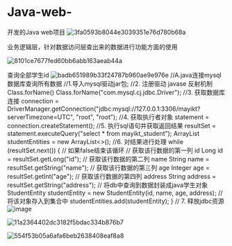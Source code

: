 # Java-web-
开发的Java web项目
![3fa0593b8044e3039351e76d780b68a](https://github.com/Chencihai/Java-web-/assets/95452629/46feea86-2e90-4620-ac5c-339a1846a7c3)

业务逻辑层，针对数据访问层查出来的数据进行功能方面的使用

![8101ce7677fed60bb6abb163aeab44a](https://github.com/Chencihai/Java-web-/assets/95452629/a48525d4-bbe7-4860-9226-a4151a419bd5)

查询全部学生id
![badb651989b33f24787b960ae9e976e](https://github.com/Chencihai/Java-web-/assets/95452629/e3ef7280-7f57-423e-af9d-d9a9bc4ead6c)
//A.java连接mysql数据库查询所有数据
//1.导入mysql驱动jar包;
//2. 注册驱动 javase 反射机制Class.forName()
Class.forName("com.mysql.cj.jdbc.Driver");
//3. 获取数据库连接
connection = DriverManager.getConnection("jdbc:mysql://127.0.0.1:3306/mayikt?serverTimezone=UTC", "root", "root");
//4. 获取执行者对象
statement = connection.createStatement();
//5. 执行sql语句并获取返回结果
resultSet = statement.executeQuery("select  * from mayikt_student");
ArrayList<StudentEntity> studentEntities = new ArrayList<>();
//6. 对结果进行处理
while (resultSet.next()) { // 如果false结束该循环
    // 获取该行数据的第一列 id
    Long id = resultSet.getLong("id");
    // 获取该行数据的第二列 name
    String name = resultSet.getString("name");
    // 获取该行数据的第三列 age
    Integer age = resultSet.getInt("age");
    // 获取该行数据的第四列 address
    String address = resultSet.getString("address");
    // 将db中查询到数据封装成java学生对象
    StudentEntity studentEntity = new StudentEntity(id, name, age, address);
    // 将该对象存入到集合中
    studentEntities.add(studentEntity);
}
//  7. 释放jdbc资源
![image](https://github.com/Chencihai/Java-web-/assets/95452629/f223a1ae-386e-4ed1-9fd9-470e1385b9e3)

![11a2364402dc3182f5bdac334b876b7](https://github.com/Chencihai/Java-web-/assets/95452629/0a725bde-6218-4a55-9289-edd22b633216)

![554f53b05a6afa6beb2638408eaf8a8](https://github.com/Chencihai/Java-web-/assets/95452629/f6204fea-e34c-42a4-be99-320e7cef497a)

